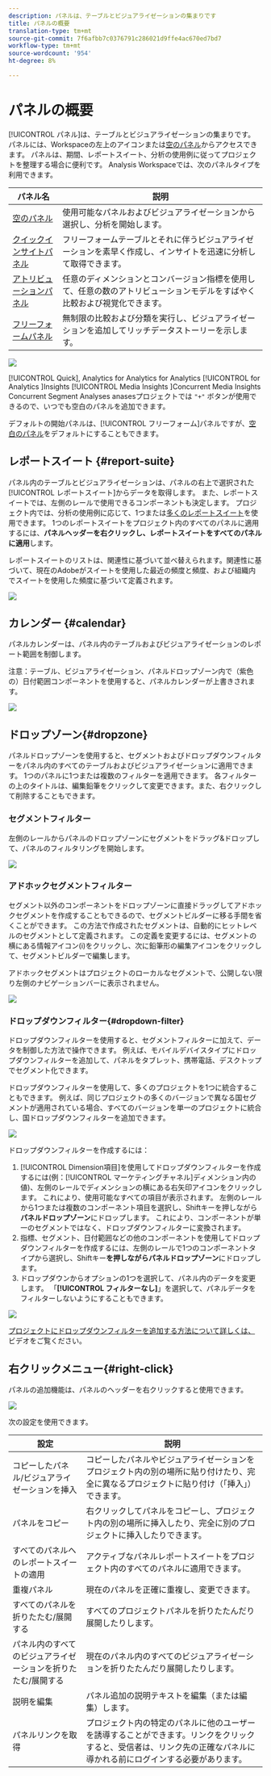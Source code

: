 ```yaml
---
description: パネルは、テーブルとビジュアライゼーションの集まりです
title: パネルの概要
translation-type: tm+mt
source-git-commit: 7f6afbb7c0376791c286021d9ffe4ac670ed7bd7
workflow-type: tm+mt
source-wordcount: '954'
ht-degree: 8%

---
```



# パネルの概要

[!UICONTROL パネル]は、テーブルとビジュアライゼーションの集まりです。 パネルには、Workspaceの左上のアイコンまたは[空のパネル](/help/analysis-workspace/c-panels/blank-panel.md)からアクセスできます。 パネルは、期間、レポートスイート、分析の使用例に従ってプロジェクトを整理する場合に便利です。 Analysis Workspaceでは、次のパネルタイプを利用できます。

| パネル名 | 説明 |
| --- | --- |
| [空のパネル](/help/analysis-workspace/c-panels/blank-panel.md) | 使用可能なパネルおよびビジュアライゼーションから選択し、分析を開始します。 |
| [クイックインサイトパネル](quickinsight.md) | フリーフォームテーブルとそれに伴うビジュアライゼーションを素早く作成し、インサイトを迅速に分析して取得できます。 |
| [アトリビューションパネル](attribution.md) | 任意のディメンションとコンバージョン指標を使用して、任意の数のアトリビューションモデルをすばやく比較および視覚化できます。 |
| [フリーフォームパネル](freeform-panel.md) | 無制限の比較および分類を実行し、ビジュアライゼーションを追加してリッチデータストーリーを示します。 |

![](assets/panel-overview.png)

[!UICONTROL Quick],   Analytics   for Analytics for Analytics [!UICONTROL  for Analytics ]Insights  [!UICONTROL Media Insights ]Concurrent Media Insights     Concurrent Segment Analyses anasesプロジェクトでは `"+"` ボタンが使用できるので、いつでも空白のパネルを追加できます。

デフォルトの開始パネルは、[!UICONTROL フリーフォーム]パネルですが、[空白のパネル](/help/analysis-workspace/c-panels/blank-panel.md)をデフォルトにすることもできます。

## レポートスイート {#report-suite}

パネル内のテーブルとビジュアライゼーションは、パネルの右上で選択された[!UICONTROL レポートスイート]からデータを取得します。 また、レポートスイートでは、左側のレールで使用できるコンポーネントも決定します。 プロジェクト内では、分析の使用例に応じて、1つまたは[多くのレポートスイート](https://experienceleague.adobe.com/docs/analytics/analyze/analysis-workspace/build-workspace-project/multiple-report-suites.html?lang=ja-JP)を使用できます。 1つのレポートスイートをプロジェクト内のすべてのパネルに適用するには、**パネルヘッダーを右クリックし、レポートスイートをすべてのパネルに適用**&#x200B;します。

レポートスイートのリストは、関連性に基づいて並べ替えられます。関連性に基づいて、現在のAdobeがスイートを使用した最近の頻度と頻度、および組織内でスイートを使用した頻度に基づいて定義されます。

![](assets/panel-report-suite.png)

## カレンダー {#calendar}

パネルカレンダーは、パネル内のテーブルおよびビジュアライゼーションのレポート範囲を制御します。

注意：テーブル、ビジュアライゼーション、パネルドロップゾーン内で（紫色の）日付範囲コンポーネントを使用すると、パネルカレンダーが上書きされます。

![](assets/panel-calendar.png)

## ドロップゾーン{#dropzone}

パネルドロップゾーンを使用すると、セグメントおよびドロップダウンフィルターをパネル内のすべてのテーブルおよびビジュアライゼーションに適用できます。 1つのパネルに1つまたは複数のフィルターを適用できます。 各フィルターの上のタイトルは、編集鉛筆をクリックして変更できます。また、右クリックして削除することもできます。

### セグメントフィルター

左側のレールからパネルのドロップゾーンにセグメントをドラッグ&amp;ドロップして、パネルのフィルタリングを開始します。

![](assets/segment-filter.png)

### アドホックセグメントフィルター

セグメント以外のコンポーネントをドロップゾーンに直接ドラッグしてアドホックセグメントを作成することもできるので、セグメントビルダーに移る手間を省くことができます。 この方法で作成されたセグメントは、自動的にヒットレベルのセグメントとして定義されます。 この定義を変更するには、セグメントの横にある情報アイコン(i)をクリックし、次に鉛筆形の編集アイコンをクリックして、セグメントビルダーで編集します。

アドホックセグメントはプロジェクトのローカルなセグメントで、公開しない限り左側のナビゲーションバーに表示されません。

![](assets/adhoc-segment-filter.png)

### ドロップダウンフィルター{#dropdown-filter}

ドロップダウンフィルターを使用すると、セグメントフィルターに加えて、データを制御した方法で操作できます。 例えば、モバイルデバイスタイプにドロップダウンフィルターを追加して、パネルをタブレット、携帯電話、デスクトップでセグメント化できます。

ドロップダウンフィルターを使用して、多くのプロジェクトを1つに統合することもできます。 例えば、同じプロジェクトの多くのバージョンで異なる国セグメントが適用されている場合、すべてのバージョンを単一のプロジェクトに統合し、国ドロップダウンフィルターを追加できます。

![](assets/dropdown-filter-intro.png)

ドロップダウンフィルターを作成するには：

1. [!UICONTROL Dimension項目]を使用してドロップダウンフィルターを作成するには(例：[!UICONTROL マーケティングチャネル]ディメンション内の値)、左側のレールでディメンションの横にある右矢印アイコンをクリックします。 これにより、使用可能なすべての項目が表示されます。 左側のレールから1つまたは複数のコンポーネント項目を選択し、Shiftキーを押しながら&#x200B;**パネルドロップゾーン**&#x200B;にドロップします。 これにより、コンポーネントが単一のセグメントではなく、ドロップダウンフィルターに変換されます。
1. 指標、セグメント、日付範囲などの他のコンポーネントを使用してドロップダウンフィルターを作成するには、左側のレールで1つのコンポーネントタイプから選択し、Shiftキー&#x200B;**を押しながらパネルドロップゾーン**&#x200B;にドロップします。
1. ドロップダウンからオプションの1つを選択して、パネル内のデータを変更します。 「**[!UICONTROL フィルターなし]**」を選択して、パネルデータをフィルターしないようにすることもできます。

![](assets/create-dropdown.png)

[プロジェクトにドロップダウンフィルターを追加する方法について詳しくは、](https://docs.adobe.com/content/help/en/analytics-learn/tutorials/analysis-workspace/using-panels/using-panels-to-organize-your-analysis-workspace-projects.html) ビデオをご覧ください。

## 右クリックメニュー{#right-click}

パネルの追加機能は、パネルのヘッダーを右クリックすると使用できます。

![](assets/right-click-menu.png)

次の設定を使用できます。

| 設定 | 説明 |
| --- | --- |
| コピーしたパネル/ビジュアライゼーションを挿入 | コピーしたパネルやビジュアライゼーションをプロジェクト内の別の場所に貼り付けたり、完全に異なるプロジェクトに貼り付け（「挿入」）できます。 |
| パネルをコピー | 右クリックしてパネルをコピーし、プロジェクト内の別の場所に挿入したり、完全に別のプロジェクトに挿入したりできます。 |
| すべてのパネルへのレポートスイートの適用 | アクティブなパネルレポートスイートをプロジェクト内のすべてのパネルに適用できます。 |
| 重複パネル | 現在のパネルを正確に重複し、変更できます。 |
| すべてのパネルを折りたたむ/展開する | すべてのプロジェクトパネルを折りたたんだり展開したりします。 |
| パネル内のすべてのビジュアライゼーションを折りたたむ/展開する | 現在のパネル内のすべてのビジュアライゼーションを折りたたんだり展開したりします。 |
| 説明を編集 | パネル追加の説明テキストを編集（または編集）します。 |
| パネルリンクを取得 | プロジェクト内の特定のパネルに他のユーザーを誘導することができます。リンクをクリックすると、受信者は、リンク先の正確なパネルに導かれる前にログインする必要があります。 |
